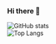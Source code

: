 ### Hi there 👋

<!--
**Wally869/Wally869** is a ✨ _special_ ✨ repository because its `README.md` (this file) appears on your GitHub profile.

Here are some ideas to get you started:

- 🔭 I’m currently working on ...
- 🌱 I’m currently learning ...
- 👯 I’m looking to collaborate on ...
- 🤔 I’m looking for help with ...
- 💬 Ask me about ...
- 📫 How to reach me: ...
- 😄 Pronouns: ...
- ⚡ Fun fact: ...
-->


![GitHub stats](https://github-readme-stats.vercel.app/api?username=Wally869&show_icons=true&theme=apprentice)  
![Top Langs](https://github-readme-stats.vercel.app/api/top-langs/?username=Wally869&theme=tokyonight)   

